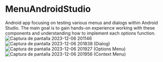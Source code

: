 # MenuAndroidStudio
 Android app focusing on testing various menus and dialogs within Android Studio. The main goal is to gain hands-on experience working with these components and understanding how to implement each options function.
![Captura de pantalla 2023-12-06 201146](https://github.com/kxtxrinx/MenuAndroidStudio/assets/78937711/dbd1ebc6-89f9-4e40-a61d-779fd44060b3)
![Captura de pantalla 2023-12-06 201838](https://github.com/kxtxrinx/MenuAndroidStudio/assets/78937711/b63e63b8-53e3-411b-a74d-5530588f6392)
(Dialog)
![Captura de pantalla 2023-12-06 201927](https://github.com/kxtxrinx/MenuAndroidStudio/assets/78937711/af35a2f9-d13f-418f-a373-8d2a577135e8)
(Options Menu)
![Captura de pantalla 2023-12-06 201956](https://github.com/kxtxrinx/MenuAndroidStudio/assets/78937711/9d21629d-4e79-49ae-a34b-88af9593fa06)
(Context Menu)
